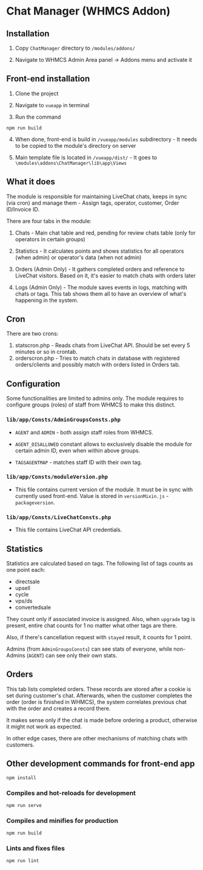 # Chat Manager (WHMCS Addon)

## Installation

1. Copy `ChatManager` directory to `/modules/addons/` 

2. Navigate to WHMCS Admin Area panel -> Addons menu and activate it

## Front-end installation

1. Clone the project

2. Navigate to `vueapp` in terminal

3. Run the command
```
npm run build
```

4. When done, front-end is build in `/vueapp/modules` subdirectory -  It needs to be copied to the module's directory on server

5. Main template file is located in `/vueapp/dist/` - It goes to `\modules\addons\ChatManager\lib\app\Views`

## What it does

The module is responsible for maintaining LiveChat chats, keeps in sync (via cron) and manage them - Assign tags, operator, customer, Order ID/Invoice ID.

There are four tabs in the module:

1. Chats - Main chat table and red, pending for review chats table (only for operators in certain groups)

2. Statistics - It calculates points and shows statistics for all operators (when admin) or operator's data (when not admin)

3. Orders (Admin Only) - It gathers completed orders and reference to LiveChat visitors. Based on it, it's easier to match chats with orders later

4. Logs (Admin Only) - The module saves events in logs, matching with chats or tags. This tab shows them all to have an overview of what's happening in the system.

## Cron

There are two crons: 

1. statscron.php - Reads chats from LiveChat API. Should be set every 5 minutes or so in crontab.
2. orderscron.php - Tries to match chats in database with registered orders/clients and possibly match with orders listed in Orders tab.

## Configuration

Some functionalities are limited to admins only. The module requires to configure groups (roles) of staff from WHMCS to make this distinct.


### `lib/app/Consts/AdminGroupsConsts.php` 

- `AGENT` and `ADMIN` - both assign staff roles from WHMCS. 

- `AGENT_DISALLOWED` constant allows to exclusively disable the module for certain admin ID, even when within above groups.

- `TAGSAGENTMAP` - matches staff ID with their own tag.


### `lib/app/Consts/moduleVersion.php` 

- This file contains current version of the module. It must be in sync with currently used front-end. Value is stored in `versionMixin.js` - `packageversion`.

### `lib/app/Consts/LiveChatConsts.php` 

- This file contains LiveChat API credentials.


## Statistics

Statistics are calculated based on tags. The following list of tags counts as one point each:

- directsale
- upsell
- cycle
- vps/ds
- convertedsale

They count only if associated invoice is assigned. Also, when `upgrade` tag is present, entire chat counts for 1 no matter what other tags are there.

Also, if there's cancellation request with `stayed` result, it counts for 1 point.

Admins (from `AdminGroupsConsts`) can see stats of everyone, while non-Admins (`AGENT`) can see only their own stats.

## Orders

This tab lists completed orders. These records are stored after a cookie is set during customer's chat. Afterwards, when the customer completes the order (order is finished in WHMCS), the system correlates previous chat with the order and creates a record there.

It makes sense only if the chat is made before ordering a product, otherwise it might not work as expected.

In other edge cases, there are other mechanisms of matching chats with customers.
 
## Other development commands for front-end app

```
npm install
```

### Compiles and hot-reloads for development
```
npm run serve
```

### Compiles and minifies for production
```
npm run build
```

### Lints and fixes files
```
npm run lint
```

